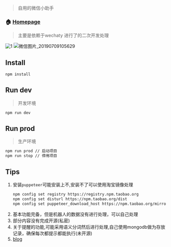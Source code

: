 
> 自用的微信小助手

### 🏠 [Homepage](app.js)

> 主要是依赖于wechaty 进行了的二次开发处理

![1](https://ws3.sinaimg.cn/large/69abf49bly1g4tegu1orfj20cx0c4gmf.jpg)
![微信图片_20190709105629](https://ws4.sinaimg.cn/large/69abf49bly1g4tehooqryj20bi0kgdsn.jpg)
## Install

```sh
npm install
```

## Run dev
> 开发环境
```sh
npm run dev
```

## Run prod
> 生产环境
```sh
npm run prod // 启动项目
npm run stop // 停用项目
```
## Tips

1. 安装`puppeteer`可能安装上不,安装不了可以使用淘宝镜像处理
   ```sh
   npm config set registry https://registry.npm.taobao.org
   npm config set disturl https://npm.taobao.org/dist
   npm config set puppeteer_download_host https://npm.taobao.org/mirrors
   ```
2. 基本功能完备，但是机器人的数据没有进行处理，可以自己处理
3. 部分内容没有完成开源(私密)
4. 关于提醒的功能,可能采用语义分词然后进行处理,自己使用mongodb做为存放记录，确保每次都提示都能执行(未开源)
5. [blog](https://he5050.github.io/)
